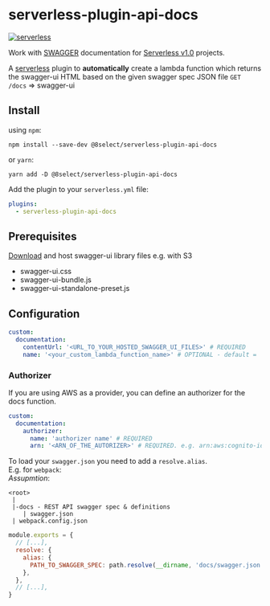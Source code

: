 # serverless-plugin-api-docs

[![serverless](http://public.serverless.com/badges/v3.svg)](http://www.serverless.com)

Work with [SWAGGER](https://swagger.io/docs/specification) documentation for [Serverless v1.0](https://serverless.com/)
projects.

A [serverless](http://www.serverless.com) plugin to **automatically** create a lambda function which returns the
swagger-ui HTML based on the given swagger spec JSON file `GET /docs` => swagger-ui

## Install

using `npm`:

```
npm install --save-dev @8select/serverless-plugin-api-docs
```

or `yarn`:

```
yarn add -D @8select/serverless-plugin-api-docs
```

Add the plugin to your `serverless.yml` file:

```yaml
plugins:
  - serverless-plugin-api-docs
```

## Prerequisites

[Download](https://swagger.io/swagger-ui/) and host swagger-ui library files e.g. with S3

* swagger-ui.css
* swagger-ui-bundle.js
* swagger-ui-standalone-preset.js

## Configuration

```yaml
custom:
  documentation:
    contentUrl: '<URL_TO_YOUR_HOSTED_SWAGGER_UI_FILES>' # REQUIRED
    name: '<your_custom_lambda_function_name>' # OPTIONAL - default = 'docs'
```
### Authorizer

If you are using AWS as a provider, you can define an authorizer for the docs function.

```yaml
custom:
  documentation:
    authorizer:
      name: 'authorizer name' # REQUIRED
      arn: '<ARN_OF_THE_AUTORIZER>' # REQUIRED. e.g. arn:aws:cognito-idp:us-east-1:1233:userpool/us-east-1_1
```


To load your `swagger.json` you need to add a `resolve.alias`.  
E.g. for `webpack`:  
_Assupmtion_:

```
<root>
 |
 |-docs - REST API swagger spec & definitions
    | swagger.json
 | webpack.config.json
```

```js
module.exports = {
  // [...],
  resolve: {
    alias: {
      PATH_TO_SWAGGER_SPEC: path.resolve(__dirname, 'docs/swagger.json'),
    },
  },
  // [...],
}
```
